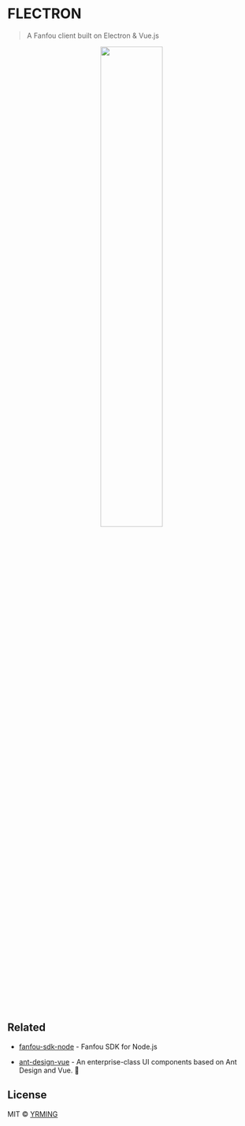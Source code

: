 # FLECTRON

> A Fanfou client built on Electron & Vue.js

<div align="center"><img width="50%" src="https://wx3.sinaimg.cn/large/65ad7d5aly1g8m5txjdv1j20p013gnh6.jpg"/></div>

## Related

- [fanfou-sdk-node](https://github.com/LitoMore/fanfou-sdk-node) - Fanfou SDK for Node.js

- [ant-design-vue](https://github.com/vueComponent/ant-design-vue) - An enterprise-class UI components based on Ant Design and Vue. 🐜 

## License

MIT © [YRMING](https://github.com/YRMING)




